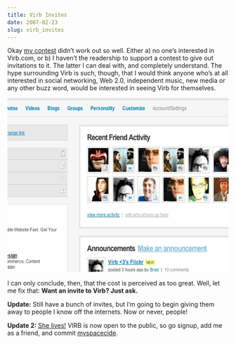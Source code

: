 ```yaml
---
title: Virb Invites
date: 2007-02-23
slug: virb_invites
---
```

<p>Okay <a href="http://www.seansperte.com/entry/show_me_the_virb_knock">my contest</a> didn&#8217;t work out so well. Either a) no one&#8217;s interested in Virb.com, or b) I haven&#8217;t the readership to support a contest to give out invitations to it. The latter I can deal with, and completely understand. The hype surrounding Virb is such, though, that I would think anyone who&#8217;s at all interested in social networking, Web 2.0, independent music, new media or any other buzz word, would be interested in seeing Virb for themselves.</p>

<p><img src="/assets/img/virbprofile-sneakpeak.jpg" border="0" height="395" width="591" alt="VIRB sneak peak" class="imgcenter" /></p>

<p>I can only conclude, then, that the cost is perceived as too great. Well, let me fix that: <strong>Want an invite to Virb? Just ask.</strong></p>

<p class="update"><strong>Update:</strong> Still have a bunch of invites, but I&#8217;m going to begin giving them away to people I know off the internets. Now or never, people!</p>

<p class="update"><strong>Update 2:</strong> <a href="http://www.virb.com">She lives!</a> VIRB is now open to the public, so go signup, add me as a friend, and commit <a href="http://www.wired.com/news/columns/0,70717-0.html">myspacecide</a>.</p>